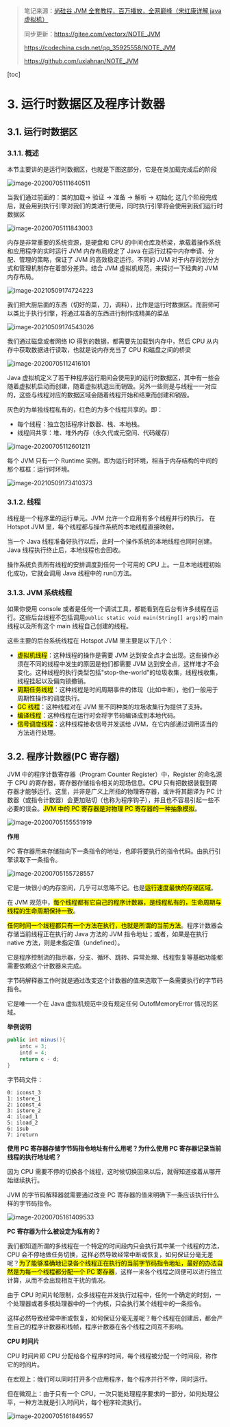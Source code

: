> 笔记来源：[尚硅谷 JVM 全套教程，百万播放，全网巅峰（宋红康详解 java 虚拟机）](https://www.bilibili.com/video/BV1PJ411n7xZ "尚硅谷JVM全套教程，百万播放，全网巅峰（宋红康详解java虚拟机）")
>
> 同步更新：https://gitee.com/vectorx/NOTE_JVM
>
> https://codechina.csdn.net/qq_35925558/NOTE_JVM
>
> https://github.com/uxiahnan/NOTE_JVM

[toc]

# 3. 运行时数据区及程序计数器

## 3.1. 运行时数据区

### 3.1.1. 概述

本节主要讲的是运行时数据区，也就是下图这部分，它是在类加载完成后的阶段

![image-20200705111640511](https://img-blog.csdnimg.cn/img_convert/b5d91ce04cfef9a681bbed216732511a.png)

当我们通过前面的：类的加载-> 验证 -> 准备 -> 解析 -> 初始化 这几个阶段完成后，就会用到执行引擎对我们的类进行使用，同时执行引擎将会使用到我们运行时数据区

![image-20200705111843003](https://img-blog.csdnimg.cn/img_convert/b3cd82be688254afd263db9094e004a7.png)

内存是非常重要的系统资源，是硬盘和 CPU 的中间仓库及桥梁，承载着操作系统和应用程序的实时运行 JVM 内存布局规定了 Java 在运行过程中内存申请、分配、管理的策略，保证了 JVM 的高效稳定运行。不同的 JVM 对于内存的划分方式和管理机制存在着部分差异。结合 JVM 虚拟机规范，来探讨一下经典的 JVM 内存布局。

![image-20210509174724223](https://img-blog.csdnimg.cn/img_convert/d6f0aac226ebab0c435b8fe79995eddc.png)

我们把大厨后面的东西（切好的菜，刀，调料），比作是运行时数据区。而厨师可以类比于执行引擎，将通过准备的东西进行制作成精美的菜品

![image-20210509174543026](https://img-blog.csdnimg.cn/img_convert/bbf59f2544890b06cdb69b2d7719c060.png)

我们通过磁盘或者网络 IO 得到的数据，都需要先加载到内存中，然后 CPU 从内存中获取数据进行读取，也就是说内存充当了 CPU 和磁盘之间的桥梁

![image-20200705112416101](https://img-blog.csdnimg.cn/img_convert/d9139f792f2d10eb03fb827da25b3b28.png)

Java 虚拟机定义了若干种程序运行期间会使用到的运行时数据区，其中有一些会随着虚拟机启动而创建，随着虚拟机退出而销毁。另外一些则是与线程一一对应的，这些与线程对应的数据区域会随着线程开始和结束而创建和销毁。

灰色的为单独线程私有的，红色的为多个线程共享的。即：

- 每个线程：独立包括程序计数器、栈、本地栈。
- 线程间共享：堆、堆外内存（永久代或元空间、代码缓存）

![image-20200705112601211](https://img-blog.csdnimg.cn/img_convert/0f0cce71a35c12ef13e6482d0663dc21.png)

每个 JVM 只有一个 Runtime 实例。即为运行时环境，相当于内存结构的中间的那个框框：运行时环境。

![image-20210509173410373](https://img-blog.csdnimg.cn/img_convert/efc4643bdd550c6ecacb9d764e71890e.png)

### 3.1.2. 线程

线程是一个程序里的运行单元。JVM 允许一个应用有多个线程并行的执行。 在 Hotspot JVM 里，每个线程都与操作系统的本地线程直接映射。

当一个 Java 线程准备好执行以后，此时一个操作系统的本地线程也同时创建。Java 线程执行终止后，本地线程也会回收。

操作系统负责所有线程的安排调度到任何一个可用的 CPU 上。一旦本地线程初始化成功，它就会调用 Java 线程中的 run()方法。

### 3.1.3. JVM 系统线程

如果你使用 console 或者是任何一个调试工具，都能看到在后台有许多线程在运行。这些后台线程不包括调用`public static void main(String[] args)`的 main 线程以及所有这个 main 线程自己创建的线程。

这些主要的后台系统线程在 Hotspot JVM 里主要是以下几个：

- <mark>虚拟机线程</mark>：这种线程的操作是需要 JVM 达到安全点才会出现。这些操作必须在不同的线程中发生的原因是他们都需要 JVM 达到安全点，这样堆才不会变化。这种线程的执行类型包括"stop-the-world"的垃圾收集，线程栈收集，线程挂起以及偏向锁撤销。
- <mark>周期任务线程</mark>：这种线程是时间周期事件的体现（比如中断），他们一般用于周期性操作的调度执行。
- <mark>GC 线程</mark>：这种线程对在 JVM 里不同种类的垃圾收集行为提供了支持。
- <mark>编译线程</mark>：这种线程在运行时会将字节码编译成到本地代码。
- <mark>信号调度线程</mark>：这种线程接收信号并发送给 JVM，在它内部通过调用适当的方法进行处理。

## 3.2. 程序计数器(PC 寄存器)

JVM 中的程序计数寄存器（Program Counter Register）中，Register 的命名源于 CPU 的寄存器，寄存器存储指令相关的现场信息。CPU 只有把数据装载到寄存器才能够运行。这里，并非是广义上所指的物理寄存器，或许将其翻译为 PC 计数器（或指令计数器）会更加贴切（也称为程序钩子），并且也不容易引起一些不必要的误会。<mark>JVM 中的 PC 寄存器是对物理 PC 寄存器的一种抽象模拟</mark>。

![image-20200705155551919](https://img-blog.csdnimg.cn/img_convert/e6785d89d74d694f7cfe22ba74a164d9.png)

**作用**

PC 寄存器用来存储指向下一条指令的地址，也即将要执行的指令代码。由执行引擎读取下一条指令。

![image-20200705155728557](https://img-blog.csdnimg.cn/img_convert/998d864c026e5d6b565d1cfaecda2bb0.png)

它是一块很小的内存空间，几乎可以忽略不记。也是<mark>运行速度最快的存储区域</mark>。

在 JVM 规范中，<mark>每个线程都有它自己的程序计数器，是线程私有的，生命周期与线程的生命周期保持一致</mark>。

<mark>任何时间一个线程都只有一个方法在执行，也就是所谓的当前方法</mark>。程序计数器会存储当前线程正在执行的 Java 方法的 JVM 指令地址；或者，如果是在执行 native 方法，则是未指定值（undefined）。

它是程序控制流的指示器，分支、循环、跳转、异常处理、线程恢复等基础功能都需要依赖这个计数器来完成。

字节码解释器工作时就是通过改变这个计数器的值来选取下一条需要执行的字节码指令。

它是唯一一个在 Java 虚拟机规范中没有规定任何 OutofMemoryError 情况的区域。

**举例说明**

```java
public int minus(){
    intc = 3;
    intd = 4;
    return c - d;
}
```

字节码文件：

```shell
0: iconst_3
1: istore_1
2: iconst_4
3: istore_2
4: iload_1
5: iload_2
6: isub
7: ireturn
```

**使用 PC 寄存器存储字节码指令地址有什么用呢？为什么使用 PC 寄存器记录当前线程的执行地址呢？**

因为 CPU 需要不停的切换各个线程，这时候切换回来以后，就得知道接着从哪开始继续执行。

JVM 的字节码解释器就需要通过改变 PC 寄存器的值来明确下一条应该执行什么样的字节码指令。

![image-20200705161409533](https://img-blog.csdnimg.cn/img_convert/68aa12d47725e4559e6b71489d91122e.png)

**PC 寄存器为什么被设定为私有的？**

我们都知道所谓的多线程在一个特定的时间段内只会执行其中某一个线程的方法，CPU 会不停地做任务切换，这样必然导致经常中断或恢复，如何保证分毫无差呢？<mark>为了能够准确地记录各个线程正在执行的当前字节码指令地址，最好的办法自然是为每一个线程都分配一个 PC 寄存器</mark>，这样一来各个线程之间便可以进行独立计算，从而不会出现相互干扰的情况。

由于 CPU 时间片轮限制，众多线程在并发执行过程中，任何一个确定的时刻，一个处理器或者多核处理器中的一个内核，只会执行某个线程中的一条指令。

这样必然导致经常中断或恢复，如何保证分毫无差呢？每个线程在创建后，都会产生自己的程序计数器和栈帧，程序计数器在各个线程之间互不影响。

**CPU 时间片**

CPU 时间片即 CPU 分配给各个程序的时间，每个线程被分配一个时间段，称作它的时间片。

在宏观上：俄们可以同时打开多个应用程序，每个程序并行不悖，同时运行。

但在微观上：由于只有一个 CPU，一次只能处理程序要求的一部分，如何处理公平，一种方法就是引入时间片，每个程序轮流执行。

![image-20200705161849557](https://img-blog.csdnimg.cn/img_convert/bbab7cdab74c493af70b423f06e6ff86.png)
